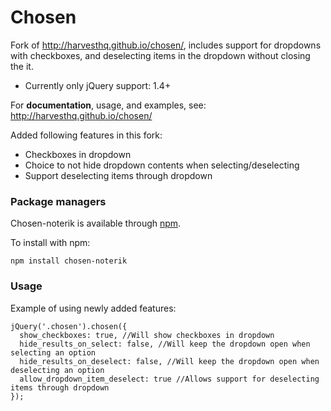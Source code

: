 # Chosen

Fork of http://harvesthq.github.io/chosen/, includes support for dropdowns with checkboxes, and deselecting items in the dropdown without closing the it.

- Currently only jQuery support: 1.4+

For **documentation**, usage, and examples, see:
http://harvesthq.github.io/chosen/

Added following features in this fork:

- Checkboxes in dropdown
- Choice to not hide dropdown contents when selecting/deselecting
- Support deselecting items through dropdown

### Package managers

Chosen-noterik is available through [npm](https://www.npmjs.com).

To install with npm:

```
npm install chosen-noterik
```

### Usage

Example of using newly added features:
```
jQuery('.chosen').chosen({
  show_checkboxes: true, //Will show checkboxes in dropdown
  hide_results_on_select: false, //Will keep the dropdown open when selecting an option
  hide_results_on_deselect: false, //Will keep the dropdown open when deselecting an option
  allow_dropdown_item_deselect: true //Allows support for deselecting items through dropdown
});
```
